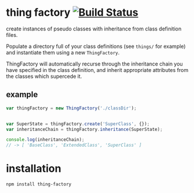 # thing factory      [![Build Status](https://travis-ci.org/alexander-daniel/thing-factory.svg?branch=master)](https://travis-ci.org/alexander-daniel/thing-factory)

create instances of pseudo classes with inheritance from class definition files.

Populate a directory full of your class definitions (see `things/` for example) and instantiate them using a new `ThingFactory`.

ThingFactory will automatically recurse through the inheritance chain you have specified in the class definition, and inherit appropriate attributes from the classes which supercede it.

## example
```javascript
var thingFactory = new ThingFactory('./classDir');


var SuperState = thingFactory.create('SuperClass', {});
var inheritanceChain = thingFactory.inheritance(SuperState);

console.log(inheritanceChain);
// -> [ 'BaseClass', 'ExtendedClass', 'SuperClass' ]
```


# installation
```bash
npm install thing-factory
```
